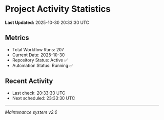 # Project Activity Statistics

**Last Updated:** 2025-10-30 20:33:30 UTC

## Metrics
- Total Workflow Runs: 207
- Current Date: 2025-10-30
- Repository Status: Active ✅
- Automation Status: Running ✅

## Recent Activity
- Last check: 20:33:30 UTC
- Next scheduled: 23:33:30 UTC

---
*Maintenance system v2.0*
